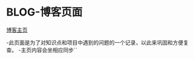 
# BLOG-博客页面

[博客主页](https://hanpoung.github.io)

-此页面是为了对知识点和项目中遇到的问题的一个记录，以此来巩固和方便复查。
-主页内容会坐相应同步``
